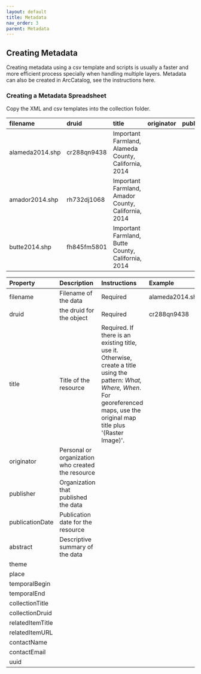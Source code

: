 ```yaml
---
layout: default
title: Metadata
nav_order: 3
parent: Metadata
---
```


## Creating Metadata

Creating metadata using a csv template and scripts is usually a faster and more efficient process specially when handling multiple layers. Metadata can also be created in ArcCatalog, see the instructions here.

### Creating a Metadata Spreadsheet

Copy the XML and csv templates into the collection folder.

|filename|druid|title|originator|publisher|abstract|theme|place|temporalBegin|temporalEnd|collectionTitle|
|:-----|:-----|:-----|:-----|:-----|:-----|:-----|:-----|:-----|:-----|:-----|
|alameda2014.shp|cr288qn9438|Important Farmland, Alameda County, California, 2014||
|amador2014.shp|rh732dj1068|Important Farmland, Amador County, California, 2014||
|butte2014.shp|fh845fm5801|Important Farmland, Butte County, California, 2014||

|Property|Description|Instructions|Example|
|:-----|:-----|:-----|:-----|
|filename|Filename of the data|Required|alameda2014.shp|
|druid|the druid for the object|Required|cr288qn9438|
|title|Title of the resource|Required. If there is an existing title, use it. Otherwise, create a title using the pattern: _What, Where, When_. For georeferenced maps, use the original map title plus '(Raster Image)'.||
|originator|Personal or organization who created the resource|||
|publisher|Organization that published the data|||
|publicationDate|Publication date for the resource|||
|abstract|Descriptive summary of the data|||
|theme||||
|place|||||
|temporalBegin||||
|temporalEnd||||
|collectionTitle||||
|collectionDruid||||
|relatedItemTitle||||
|relatedItemURL||||
|contactName||||
|contactEmail||||
|uuid||||




